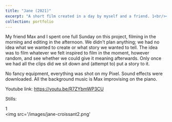 ```yaml
---
title: "Jane (2021)"
excerpt: "A short film created in a day by myself and a friend. 1<br/><img src='/images/jane-croissant2.png'>"
collection: portfolio
---
```


My friend Max and I spent one full Sunday on this project, filming in the morning and editing in the afternoon. We didn't plan anything; we had no idea what we wanted to create or what story we wanted to tell. The idea was to film whatever we felt inspired to film in the moment, however random, and see whether we could give it meaning afterwards. Only once we had all the clips did we sit down and (attempt to) put a story to it. 

No fancy equipment, everything was shot on my Pixel. Sound effects were downloaded. All the background music is Max improvising on the piano.

Youtube link: https://youtu.be/R7ZYbmWP3CU

Stills: 

1<br/><img src='/images/jane-croissant2.png'
